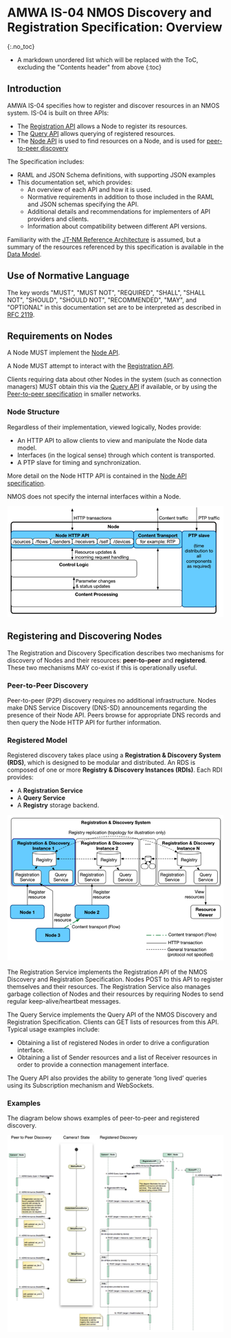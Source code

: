 # AMWA IS-04 NMOS Discovery and Registration Specification: Overview
{:.no_toc}

- A markdown unordered list which will be replaced with the ToC, excluding the "Contents header" from above
{:toc}

<!-- _(c) AMWA 2016, CC Attribution-NoDerivatives 4.0 International (CC BY-ND 4.0)_ -->

## Introduction

AMWA IS-04 specifies how to register and discover resources in an NMOS system. IS-04 is built on three APIs:

- The [Registration API](../APIs/RegistrationAPI.raml) allows a Node to register its resources.
- The [Query API](../APIs/QueryAPI.raml) allows querying of registered resources.
- The [Node API](../APIs/NodeAPI.raml) is used to find resources on a Node, and is used for [peer-to-peer discovery](3.2.%20Discovery%20-%20Peer%20to%20Peer%20Operation.md)

The Specification includes:

- RAML and JSON Schema definitions, with supporting JSON examples
- This documentation set, which provides:
  - An overview of each API and how it is used.
  - Normative requirements in addition to those included in the RAML and JSON schemas specifying the API.
  - Additional details and recommendations for implementers of API providers and clients.
  - Information about compatibility between different API versions.

Familiarity with the [JT-NM Reference Architecture](https://jt-nm.org/reference-architecture/) is assumed, but a summary of the resources referenced by this specification is available in the [Data Model](5.0.%20Data%20Model.md).

## Use of Normative Language

The key words "MUST", "MUST NOT", "REQUIRED", "SHALL", "SHALL NOT", "SHOULD", "SHOULD NOT", "RECOMMENDED", "MAY",
and "OPTIONAL" in this documentation set are to be interpreted as described in [RFC 2119][RFC-2119].

## Requirements on Nodes

A Node MUST implement the [Node API](../APIs/NodeAPI.raml).

A Node MUST attempt to interact with the [Registration API](../APIs/RegistrationAPI.raml).

Clients requiring data about other Nodes in the system (such as connection managers) MUST obtain this via the [Query API](../APIs/QueryAPI.raml) if available, or by using the [Peer-to-peer specification](3.2.%20Discovery%20-%20Peer%20to%20Peer%20Operation.md) in smaller networks.

### Node Structure

Regardless of their implementation, viewed logically, Nodes provide:

- An HTTP API to allow clients to view and manipulate the Node data model.
- Interfaces (in the logical sense) through which content is transported.
- A PTP slave for timing and synchronization.

More detail on the Node HTTP API is contained in the [Node API specification](../APIs/NodeAPI.raml).

NMOS does not specify the internal interfaces within a Node.

![Node Components](images/node-components.png)

## Registering and Discovering Nodes

The Registration and Discovery Specification describes two mechanisms for discovery of Nodes and their resources: **peer-to-peer** and **registered**. These two mechanisms MAY co-exist if this is operationally useful.

### Peer-to-Peer Discovery

Peer-to-peer (P2P) discovery requires no additional infrastructure. Nodes make DNS Service Discovery (DNS-SD) announcements regarding the presence of their Node API. Peers browse for appropriate DNS records and then query the Node HTTP API for further information.

### Registered Model

Registered discovery takes place using a **Registration & Discovery System (RDS)**, which is designed to be modular and distributed. An RDS is composed of one or more **Registry & Discovery Instances (RDIs)**. Each RDI provides:

- A **Registration Service**
- A **Query Service**
- A **Registry** storage backend.

![Registration and Discovery](images/registration-and-discovery.png)

The Registration Service implements the Registration API of the NMOS Discovery and Registration Specification. Nodes POST to this API to register themselves and their resources. The Registration Service also manages garbage collection of Nodes and their resources by requiring Nodes to send regular keep-alive/heartbeat messages.

The Query Service implements the Query API of the NMOS Discovery and Registration Specification. Clients can GET lists of resources from this API. Typical usage examples include:

- Obtaining a list of registered Nodes in order to drive a configuration interface.
- Obtaining a list of Sender resources and a list of Receiver resources in order to provide a connection management interface.

The Query API also provides the ability to generate ‘long lived’ queries using its Subscription mechanism and WebSockets.

### Examples

The diagram below shows examples of peer-to-peer and registered discovery.

![Registration Sequence](images/registration-sequence.png)

[RFC-2119]: https://tools.ietf.org/html/rfc2119 "Key words for use in RFCs"
